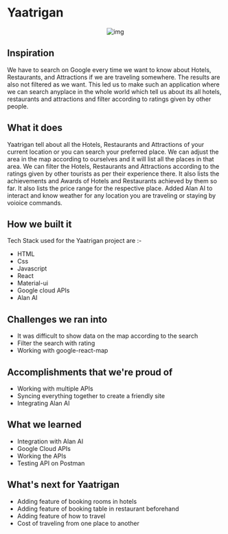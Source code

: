 # Yaatrigan
<div align="center">
    <img src="https://user-images.githubusercontent.com/78898621/236622973-510d666d-6ace-44ff-9240-5a7c964f30bf.png" alt="img"/>
</div>

## Inspiration
We have to search on Google every time we want to know about Hotels, Restaurants, and Attractions if we are traveling somewhere. The results are also not filtered as we want. This led us to make such an application where we can search anyplace in the whole world which tell us about its all hotels, restaurants and attractions and filter according to ratings given by other people. 
## What it does
Yaatrigan tell about all the Hotels, Restaurants and Attractions of your current location or you can search your preferred place. We can adjust the area in the map according to ourselves and it will list all the places in that area. We can filter the Hotels, Restaurants and Attractions according to the ratings given by other tourists as per their experience there. It also lists the achievements and Awards of Hotels and Restaurants achieved by them so far. It also lists the price range for the respective place. Added Alan AI to interact and know weather for any location you are traveling or staying by voioice commands.
## How we built it
Tech Stack used for the Yaatrigan project are :-
- HTML
- Css
- Javascript
- React
- Material-ui
- Google cloud APIs
- Alan AI
## Challenges we ran into
- It was difficult to show data on the map according to the search
- Filter the search with rating
- Working with google-react-map
## Accomplishments that we're proud of
- Working with multiple APIs
- Syncing everything together to create a friendly site
- Integrating Alan AI
## What we learned
- Integration with Alan AI
- Google Cloud APIs
- Working the APIs
- Testing API on Postman
## What's next for Yaatrigan
- Adding feature of booking rooms in hotels
- Adding feature of booking table in restaurant beforehand
- Adding feature of how to travel
- Cost of traveling from one place to another
